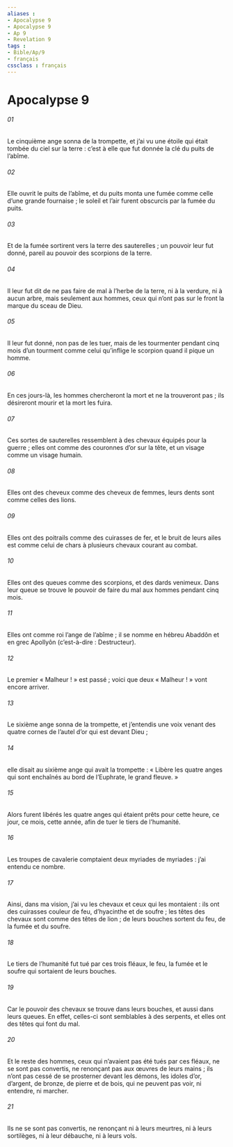 ```yaml
---
aliases : 
- Apocalypse 9
- Apocalypse 9
- Ap 9
- Revelation 9
tags : 
- Bible/Ap/9
- français
cssclass : français
---
```


# Apocalypse 9

###### 01
Le cinquième ange sonna de la trompette, et j’ai vu une étoile qui était tombée du ciel sur la terre : c’est à elle que fut donnée la clé du puits de l’abîme.
###### 02
Elle ouvrit le puits de l’abîme, et du puits monta une fumée comme celle d’une grande fournaise ; le soleil et l’air furent obscurcis par la fumée du puits.
###### 03
Et de la fumée sortirent vers la terre des sauterelles ; un pouvoir leur fut donné, pareil au pouvoir des scorpions de la terre.
###### 04
Il leur fut dit de ne pas faire de mal à l’herbe de la terre, ni à la verdure, ni à aucun arbre, mais seulement aux hommes, ceux qui n’ont pas sur le front la marque du sceau de Dieu.
###### 05
Il leur fut donné, non pas de les tuer, mais de les tourmenter pendant cinq mois d’un tourment comme celui qu’inflige le scorpion quand il pique un homme.
###### 06
En ces jours-là, les hommes chercheront la mort et ne la trouveront pas ; ils désireront mourir et la mort les fuira.
###### 07
Ces sortes de sauterelles ressemblent à des chevaux équipés pour la guerre ; elles ont comme des couronnes d’or sur la tête, et un visage comme un visage humain.
###### 08
Elles ont des cheveux comme des cheveux de femmes, leurs dents sont comme celles des lions.
###### 09
Elles ont des poitrails comme des cuirasses de fer, et le bruit de leurs ailes est comme celui de chars à plusieurs chevaux courant au combat.
###### 10
Elles ont des queues comme des scorpions, et des dards venimeux. Dans leur queue se trouve le pouvoir de faire du mal aux hommes pendant cinq mois.
###### 11
Elles ont comme roi l’ange de l’abîme ; il se nomme en hébreu Abaddôn et en grec Apollyôn (c’est-à-dire : Destructeur).
###### 12
Le premier « Malheur ! » est passé ; voici que deux « Malheur ! » vont encore arriver.
###### 13
Le sixième ange sonna de la trompette, et j’entendis une voix venant des quatre cornes de l’autel d’or qui est devant Dieu ;
###### 14
elle disait au sixième ange qui avait la trompette : « Libère les quatre anges qui sont enchaînés au bord de l’Euphrate, le grand fleuve. »
###### 15
Alors furent libérés les quatre anges qui étaient prêts pour cette heure, ce jour, ce mois, cette année, afin de tuer le tiers de l’humanité.
###### 16
Les troupes de cavalerie comptaient deux myriades de myriades : j’ai entendu ce nombre.
###### 17
Ainsi, dans ma vision, j’ai vu les chevaux et ceux qui les montaient : ils ont des cuirasses couleur de feu, d’hyacinthe et de soufre ; les têtes des chevaux sont comme des têtes de lion ; de leurs bouches sortent du feu, de la fumée et du soufre.
###### 18
Le tiers de l’humanité fut tué par ces trois fléaux, le feu, la fumée et le soufre qui sortaient de leurs bouches.
###### 19
Car le pouvoir des chevaux se trouve dans leurs bouches, et aussi dans leurs queues. En effet, celles-ci sont semblables à des serpents, et elles ont des têtes qui font du mal.
###### 20
Et le reste des hommes, ceux qui n’avaient pas été tués par ces fléaux, ne se sont pas convertis, ne renonçant pas aux œuvres de leurs mains ; ils n’ont pas cessé de se prosterner devant les démons, les idoles d’or, d’argent, de bronze, de pierre et de bois, qui ne peuvent pas voir, ni entendre, ni marcher.
###### 21
Ils ne se sont pas convertis, ne renonçant ni à leurs meurtres, ni à leurs sortilèges, ni à leur débauche, ni à leurs vols.
